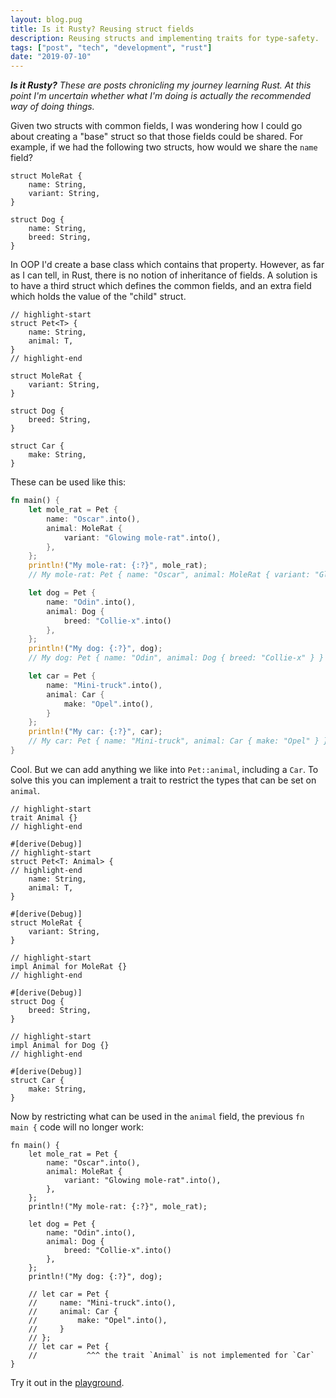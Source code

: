 ```yaml
---
layout: blog.pug
title: Is it Rusty? Reusing struct fields
description: Reusing structs and implementing traits for type-safety.
tags: ["post", "tech", "development", "rust"]
date: "2019-07-10"
---
```


_**Is it Rusty?** These are posts chronicling my journey learning Rust. At this point I'm uncertain whether what I'm doing is actually the recommended way of doing things._

Given two structs with common fields, I was wondering how I could go about creating a "base" struct so that those fields could be shared. For example, if we had the following two structs, how would we share the `name` field?

```rust:title=Rats and dogs
struct MoleRat {
    name: String,
    variant: String,
}

struct Dog {
    name: String,
    breed: String,
}
```

In OOP I'd create a base class which contains that property. However, as far as I can tell, in Rust, there is no notion of inheritance of fields. A solution is to have a third struct which defines the common fields, and an extra field which holds the value of the "child" struct.

```rust:title=Adding a "base" struct
// highlight-start
struct Pet<T> {
    name: String,
    animal: T,
}
// highlight-end

struct MoleRat {
    variant: String,
}

struct Dog {
    breed: String,
}

struct Car {
    make: String,
}
```

These can be used like this:

```rust
fn main() {
    let mole_rat = Pet {
        name: "Oscar".into(),
        animal: MoleRat {
            variant: "Glowing mole-rat".into(),
        },
    };
    println!("My mole-rat: {:?}", mole_rat);
    // My mole-rat: Pet { name: "Oscar", animal: MoleRat { variant: "Glowing mole-rat" } }

    let dog = Pet {
        name: "Odin".into(),
        animal: Dog {
            breed: "Collie-x".into()
        },
    };
    println!("My dog: {:?}", dog);
    // My dog: Pet { name: "Odin", animal: Dog { breed: "Collie-x" } }

    let car = Pet {
        name: "Mini-truck".into(),
        animal: Car {
            make: "Opel".into(),
        }
    };
    println!("My car: {:?}", car);
    // My car: Pet { name: "Mini-truck", animal: Car { make: "Opel" } }
}
```

Cool. But we can add anything we like into `Pet::animal`, including a `Car`. To solve this you can implement a trait to restrict the types that can be set on `animal`.

```rust:title=Using a trait
// highlight-start
trait Animal {}
// highlight-end

#[derive(Debug)]
// highlight-start
struct Pet<T: Animal> {
// highlight-end
    name: String,
    animal: T,
}

#[derive(Debug)]
struct MoleRat {
    variant: String,
}

// highlight-start
impl Animal for MoleRat {}
// highlight-end

#[derive(Debug)]
struct Dog {
    breed: String,
}

// highlight-start
impl Animal for Dog {}
// highlight-end

#[derive(Debug)]
struct Car {
    make: String,
}
```

Now by restricting what can be used in the `animal` field, the previous `fn main {` code will no longer work:

```rust:title=Cannot add a car
fn main() {
    let mole_rat = Pet {
        name: "Oscar".into(),
        animal: MoleRat {
            variant: "Glowing mole-rat".into(),
        },
    };
    println!("My mole-rat: {:?}", mole_rat);

    let dog = Pet {
        name: "Odin".into(),
        animal: Dog {
            breed: "Collie-x".into()
        },
    };
    println!("My dog: {:?}", dog);

    // let car = Pet {
    //     name: "Mini-truck".into(),
    //     animal: Car {
    //         make: "Opel".into(),
    //     }
    // };
    // let car = Pet {
    //           ^^^ the trait `Animal` is not implemented for `Car`
}
```

Try it out in the [playground](https://play.rust-lang.org/?version=stable&mode=debug&edition=2018&gist=05de24290e5b1a23c1edc1bac1fdb193).
